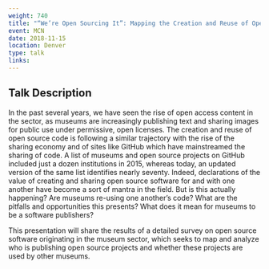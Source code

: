 ```yaml
---
weight: 740
title: "“We’re Open Sourcing It”: Mapping the Creation and Reuse of Open Source Code within the Museum Sector"
event: MCN
date: 2018-11-15
location: Denver
type: talk 
links:
---
```


## Talk Description

In the past several years, we have seen the rise of open access content in the sector, as museums are increasingly publishing text and sharing images for public use under permissive, open licenses. The creation and reuse of open source code is following a similar trajectory with the rise of the sharing economy and of sites like GitHub which have mainstreamed the sharing of code. A list of museums and open source projects on GitHub included just a dozen institutions in 2015, whereas today, an updated version of the same list identifies nearly seventy. Indeed, declarations of the value of creating and sharing open source software for and with one another have become a sort of mantra in the field. But is this actually happening? Are museums re-using one another’s code? What are the pitfalls and opportunities this presents? What does it mean for museums to be a software publishers?

This presentation will share the results of a detailed survey on open source software originating in the museum sector, which seeks to map and analyze who is publishing open source projects and whether these projects are used by other museums. 
